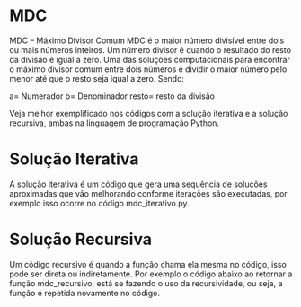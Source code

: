 # MDC

MDC – Máximo Divisor Comum
MDC é o maior número divisível entre dois ou mais números inteiros. Um número
divisor é quando o resultado do resto da divisão é igual a zero.
Uma das soluções computacionais para encontrar o máximo divisor comum entre dois
números é dividir o maior número pelo menor até que o resto seja igual a zero. 
Sendo:

a= Numerador
b= Denominador
resto= resto da divisão

Veja melhor exemplificado nos códigos com a solução iterativa e a solução
recursiva, ambas na linguagem de programação Python.

# Solução Iterativa
A solução iterativa é um código que gera uma sequência de soluções aproximadas que
vão melhorando conforme iterações são executadas, por exemplo isso ocorre no
código mdc_iterativo.py.

# Solução Recursiva
Um código recursivo é quando a função chama ela mesma no código, isso pode ser direta ou
indiretamente. Por exemplo o código abaixo ao retornar a função mdc_recursivo, está se
fazendo o uso da recursividade, ou seja, a função é repetida novamente no código.




